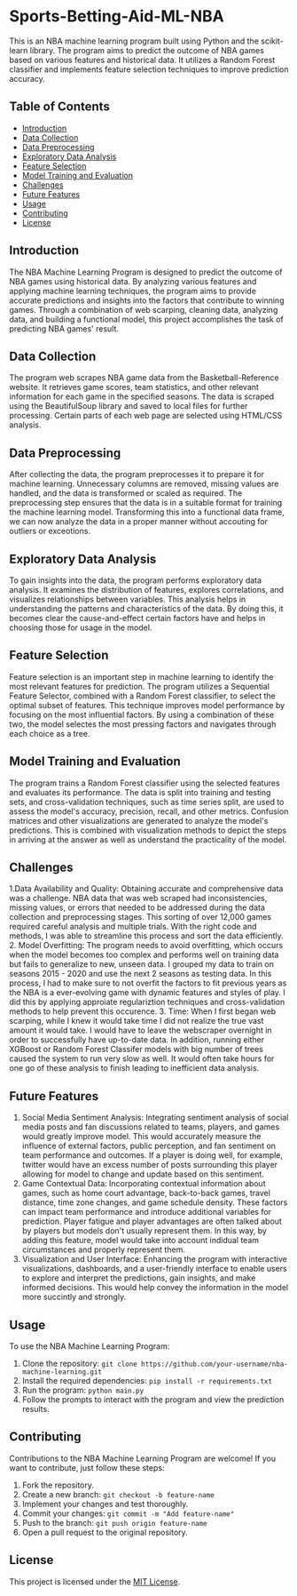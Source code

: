 # Sports-Betting-Aid-ML-NBA

This is an NBA machine learning program built using Python and the scikit-learn library. The program aims to predict the outcome of NBA games based on various features and historical data. It utilizes a Random Forest classifier and implements feature selection techniques to improve prediction accuracy.

## Table of Contents

- [Introduction](#introduction)
- [Data Collection](#data-collection)
- [Data Preprocessing](#data-preprocessing)
- [Exploratory Data Analysis](#exploratory-data-analysis)
- [Feature Selection](#feature-selection)
- [Model Training and Evaluation](#model-training-and-evaluation)
- [Challenges](#challenges)
- [Future Features](#future-features)
- [Usage](#usage)
- [Contributing](#contributing)
- [License](#license)

## Introduction

The NBA Machine Learning Program is designed to predict the outcome of NBA games using historical data. By analyzing various features and applying machine learning techniques, the program aims to provide accurate predictions and insights into the factors that contribute to winning games. Through a combination of web scarping, cleaning data, analyzing data, and building a functional model, this project accomplishes the task of predicting NBA games' result.

## Data Collection

The program web scrapes NBA game data from the Basketball-Reference website. It retrieves game scores, team statistics, and other relevant information for each game in the specified seasons. The data is scraped using the BeautifulSoup library and saved to local files for further processing. Certain parts of each web page are selected using HTML/CSS analysis. 

## Data Preprocessing

After collecting the data, the program preprocesses it to prepare it for machine learning. Unnecessary columns are removed, missing values are handled, and the data is transformed or scaled as required. The preprocessing step ensures that the data is in a suitable format for training the machine learning model. Transforming this into a functional data frame, we can now analyze the data in a proper manner without accouting for outliers or exceotions. 

## Exploratory Data Analysis

To gain insights into the data, the program performs exploratory data analysis. It examines the distribution of features, explores correlations, and visualizes relationships between variables. This analysis helps in understanding the patterns and characteristics of the data. By doing this, it becomes clear the cause-and-effect certain factors have and helps in choosing those for usage in the model. 

## Feature Selection

Feature selection is an important step in machine learning to identify the most relevant features for prediction. The program utilizes a Sequential Feature Selector, combined with a Random Forest classifier, to select the optimal subset of features. This technique improves model performance by focusing on the most influential factors. By using a combination of these two, the model selectes the most pressing factors and navigates through each choice as a tree. 

## Model Training and Evaluation

The program trains a Random Forest classifier using the selected features and evaluates its performance. The data is split into training and testing sets, and cross-validation techniques, such as time series split, are used to assess the model's accuracy, precision, recall, and other metrics. Confusion matrices and other visualizations are generated to analyze the model's predictions. This is combined with visualization methods to depict the steps in arriving at the answer as well as understand the practicality of the model. 

## Challenges

1.Data Availability and Quality: Obtaining accurate and comprehensive data was a challenge. NBA data that was web scraped had
inconsistencies, missing values, or errors that needed to be addressed during the data collection and preprocessing stages. This sorting of over 12,000 games required careful analysis and multiple trials. With the right code and methods, I was able to streamline this process and sort the data efficiently. 
2. Model Overfitting: The program needs to avoid overfitting, which occurs when the model becomes too complex and performs well on training data but fails to generalize to new, unseen data. I grouped my data to train on seasons 2015 - 2020 and use the next 2 seasons as testing data. In this process, I had to make sure to not overfit the factors to fit previous years as the NBA is a ever-evolving game with dynamic features and styles of play. I did this by applying approiate regulariztion techniques and cross-validation methods to help prevent this occurence. 
3. Time: When I first began web scarping, while I knew it would take time I did not realize the true vast amount it would take. I would have
to leave the webscraper overnight in order to successfully have up-to-date data. In addition, running either XGBoost or Random Forest Classifer models with big number of trees caused the system to run very slow as well. It would often take hours for one go of these analysis to finish leading to inefficient data analysis. 

## Future Features

1. Social Media Sentiment Analysis: Integrating sentiment analysis of social media posts and fan discussions related to teams, players, and games would greatly improve model. This would accurately measure the influence of external factors, public perception, and fan sentiment on team performance and outcomes. If a player is doing well, for example, twitter would have an excess number of posts surrounding this player allowing for model to change and update based on this sentiment. 
2. Game Contextual Data: Incorporating contextual information about games, such as home court advantage, back-to-back games, travel distance, time zone changes, and game schedule density. These factors can impact team performance and introduce additional variables for prediction. Player fatigue and player advantages are often talked about by players but models don't usually represent them. In this way, by adding this feature, model would take into account indidual team circumstances and properly represent them. 
3. Visualization and User Interface: Enhancing the program with interactive visualizations, dashboards, and a user-friendly interface to enable users to explore and interpret the predictions, gain insights, and make informed decisions. This would help convey the information in the model more succintly and strongly. 

## Usage

To use the NBA Machine Learning Program:

1. Clone the repository: `git clone https://github.com/your-username/nba-machine-learning.git`
2. Install the required dependencies: `pip install -r requirements.txt`
3. Run the program: `python main.py`
4. Follow the prompts to interact with the program and view the prediction results.


## Contributing

Contributions to the NBA Machine Learning Program are welcome! If you want to contribute, just follow these steps:

1. Fork the repository.
2. Create a new branch: `git checkout -b feature-name`
3. Implement your changes and test thoroughly.
4. Commit your changes: `git commit -m "Add feature-name"`
5. Push to the branch: `git push origin feature-name`
6. Open a pull request to the original repository.

## License

This project is licensed under the [MIT License](LICENSE).









